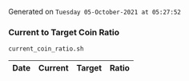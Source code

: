 Generated on `Tuesday 05-October-2021 at 05:27:52`

### Current to Target Coin Ratio
`current_coin_ratio.sh`

Date|Current|Target|Ratio
---|---|---|---
